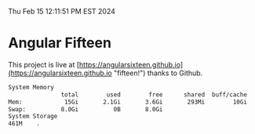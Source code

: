 Thu Feb 15 12:11:51 PM EST 2024

# Angular Fifteen


This project is live at [https://angularsixteen.github.io](https://angularsixteen.github.io "fifteen!") thanks to Github.

```bash
System Memory
               total        used        free      shared  buff/cache   available
Mem:            15Gi       2.1Gi       3.6Gi       293Mi        10Gi        13Gi
Swap:          8.0Gi          0B       8.0Gi
System Storage
461M	.
